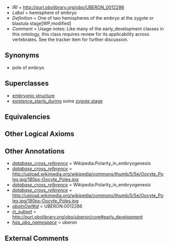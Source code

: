  * *IRI* = http://purl.obolibrary.org/obo/UBERON_0012286
 * *Label* = hemisphere of embryo
 * *Definition* = One of two hemispheres of the embryo at the zygote or blastula stage[WP,modified]
 * *Comment* = Usage notes: Like many of the early_development classes in this ontology, this class requires review for its applicability across vertebrates. See the tracker item for further discussion.

## Synonyms

 * pole of embryo

## Superclasses

 * [embryonic structure](../../UBERON/50/UBERON_0002050.md)
 * [existence_starts_during](../../BFO/68/BFO_0000068.md) some [zygote stage](../../UBERON/06/UBERON_0000106.md)

## Equivalencies


## Other Logical Axioms


## Other Annotations

 * *[database_cross_reference](../../ef/oboInOwl#hasDbXref.md)* = Wikipedia:Polarity_in_embryogenesis
 * *[database_cross_reference](../../ef/oboInOwl#hasDbXref.md)* = http://upload.wikimedia.org/wikipedia/commons/thumb/5/5e/Oocyte_Poles.jpg/180px-Oocyte_Poles.jpg
 * *[database_cross_reference](../../ef/oboInOwl#hasDbXref.md)* = Wikipedia:Polarity_in_embryogenesis
 * *[database_cross_reference](../../ef/oboInOwl#hasDbXref.md)* = http://upload.wikimedia.org/wikipedia/commons/thumb/5/5e/Oocyte_Poles.jpg/180px-Oocyte_Poles.jpg
 * *[oboInOwl#id](../../id/oboInOwl#id.md)* = UBERON:0012286
 * *[in_subset](../../et/oboInOwl#inSubset.md)* = http://purl.obolibrary.org/obo/uberon/core#early_development
 * *[has_obo_namespace](../../ce/oboInOwl#hasOBONamespace.md)* = uberon

## External Comments

